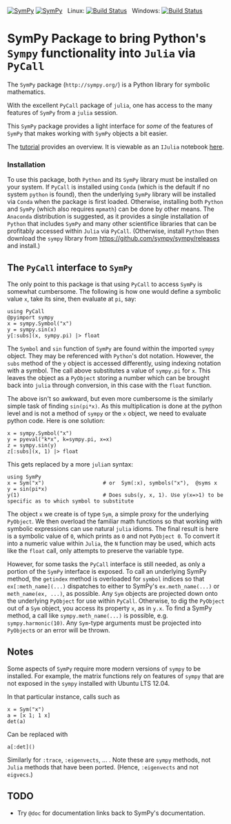 [![SymPy](http://pkg.julialang.org/badges/SymPy_0.3.svg)](http://pkg.julialang.org/?pkg=SymPy&ver=0.3)
[![SymPy](http://pkg.julialang.org/badges/SymPy_0.4.svg)](http://pkg.julialang.org/?pkg=SymPy&ver=0.4)
&nbsp;
Linux: [![Build Status](https://travis-ci.org/jverzani/SymPy.jl.svg?branch=master)](https://travis-ci.org/jverzani/SymPy.jl)
&nbsp;
Windows: [![Build Status](https://ci.appveyor.com/api/projects/status/github/jverzani/SymPy.jl?branch=master&svg=true)](https://ci.appveyor.com/project/jverzani/sympy-jl)


# SymPy Package to bring Python's `Sympy` functionality into `Julia` via `PyCall`



The `SymPy` package  (`http://sympy.org/`)  is a Python library for symbolic mathematics. 

With the excellent `PyCall` package of `julia`, one has access to the
many features of `SymPy` from a `julia` session.

This `SymPy` package provides a light interface for _some_ of the
features of `SymPy` that makes working with `SymPy` objects a bit
easier.

The [tutorial](examples/tutorial.md) provides an overview. It is
viewable as an `IJulia` notebook
[here](http://nbviewer.ipython.org/github/jverzani/SymPy.jl/blob/master/examples/tutorial.ipynb).

### Installation

To use this package, both `Python` and its `SymPy` library must be
installed on your system. If `PyCall` is installed using `Conda`
(which is the default if no system `python` is found), then the
underlying `SymPy` library will be installed via `Conda` when the
package is first loaded. Otherwise, installing both `Python` and
`SymPy` (which also requires `mpmath`) can be done by other means.
The `Anaconda` distribution is suggested, as it provides a single
installation of `Python` that includes `SymPy` and many other
scientifice libraries that can be profitably accessed within `Julia`
via `PyCall`. (Otherwise, install `Python` then download the `sympy`
library from https://github.com/sympy/sympy/releases and install.)

## The `PyCall` interface to `SymPy`

The only point to this package is that using `PyCall` to access
`SymPy` is somewhat cumbersome. The following is how one would define
a symbolic value `x`, take its sine, then evaluate at `pi`, say:

```
using PyCall			
@pyimport sympy
x = sympy.Symbol("x")
y = sympy.sin(x)
y[:subs](x, sympy.pi) |> float
```

The `Symbol` and `sin` function of `SymPy` are found within the
imported `sympy` object. They may be referenced with `Python`'s dot
notation. However, the `subs` method of the `y` object is accessed
differently, using indexing notation with a symbol. The call above
substitutes a value of `sympy.pi` for `x`. This leaves the object as a
`PyObject` storing a number which can be brought back into `julia`
through conversion, in this case with the `float` function.

The above isn't so awkward, but even more cumbersome is the similarly
simple task of finding `sin(pi*x)`.  As this multiplication is done at
the python level and is not a method of `sympy` or the `x` object, we
need to evaluate python code. Here is one solution:

```
x = sympy.Symbol("x")
y = pyeval("k*x", k=sympy.pi, x=x)     
z = sympy.sin(y)		
z[:subs](x, 1) |> float
```

This gets replaced by a more `julia`n syntax:

```
using SymPy                    
x = Sym("x")		           # or  Sym(:x), symbols("x"),  @syms x
y = sin(pi*x)
y(1)                           # Does subs(y, x, 1). Use y(x=>1) to be specific as to which symbol to substitute
```

The object `x` we create is of type `Sym`, a simple proxy for the
underlying `PyObject`. We then overload the familiar math functions so
that working with symbolic expressions can use natural `julia`
idioms. The final result is here is a symbolic value of `0`, which
prints as `0` and not `PyObject 0`. To convert it into a numeric value
within `Julia`, the `N` function may be used, which acts like the
`float` call, only attempts to preserve the variable type.

However, for some tasks the `PyCall` interface is still needed, as
only a portion of the `SymPy` interface is exposed. To call an
underlying SymPy method, the `getindex` method is overloaded for
`symbol` indices so that `ex[:meth_name](...)` dispatches to either to
SymPy's `ex.meth_name(...)` or `meth_name(ex, ...)`, as possible. Any
`Sym` objects are projected down onto the underlying `PyObject` for
use within `PyCall`. Otherwise, to dig the `PyObject` out of a `Sym`
object, you access its property `x`, as in `y.x`. To find a SymPy
method, a call like `sympy.meth_name(...)` is possible,
e.g. `sympy.harmonic(10)`. Any `Sym`-type arguments must be projected
into `PyObject`s or an error will be thrown.

## Notes

Some aspects of `SymPy` require more modern versions of `sympy` to be
installed. For example, the matrix functions rely on features of
`sympy` that are not exposed in the `sympy` installed with Ubuntu LTS
12.04.

In that particular instance, calls such as

```
x = Sym("x")
a = [x 1; 1 x]
det(a)
```

Can be replaced with

```
a[:det]()
```

Similarly for `:trace`, `:eigenvects`, ... . Note these are `sympy`
methods, not `Julia` methods that have been ported. (Hence,
`:eigenvects` and not `eigvecs`.)

## TODO

- Try `@doc` for documentation links back to SymPy's documentation.


